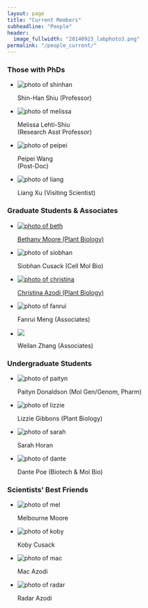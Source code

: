```yaml
---
layout: page
title: "Current Members"
subheadline: "People"
header:
  image_fullwidth: "20140923_labphoto3.png"
permalink: "/people_current/"
---
```


<head>
  <base href="https://ShiuLab.github.io/images/people/" target="_blank">
</head>

<H3>Those with PhDs</H3>
<html>
<body>
<ul class="small-block-grid-2 medium-block-grid-3 large-block-grid-4">
  <li><img src="shinhan.png" alt='photo of shinhan'><p>Shin-Han Shiu (Professor)</p></li>
  <li><img src="melissa.jpg" alt='photo of melissa'><p>Melissa Lehti-Shiu <br> (Research Asst Professor)</p></li>
  <li><img src="peipei.jpg" alt='photo of peipei'><p>Peipei Wang<br>(Post-Doc)</p></li>
  <li><img src="liang.jpg" alt='photo of liang'><p>Liang Xu (Visiting Scientist)</p></li>
</ul>


<H3>Graduate Students & Associates</H3>

<ul class="small-block-grid-2 medium-block-grid-3 large-block-grid-4">
  <li><a href="https://github.com/bmmoore43"><img src="beth.jpg" alt='photo of beth'><p>Bethany Moore (Plant Biology)</p></a></li>
  <li><img src="siobhan.jpg" alt='photo of siobhan'><p>Siobhan Cusack (Cell Mol Bio)</p></li>
  <li><a href="https://azodichr.github.io/"><img src="christina.jpg" alt='photo of christina'><p>Christina Azodi (Plant Biology)</p></a></li>
  <li><img src="fanrui.jpg" alt='photo of fanrui'><p>Fanrui Meng (Associates)</p></li>
  <li><img src="weilan.jpg"><p>Weilan Zhang (Associates)</p></li>
</ul>


<H3>Undergraduate Students</H3>

<ul class="small-block-grid-2 medium-block-grid-3 large-block-grid-4">
  <li><img src="paityn.png" alt='photo of paityn'><p>Paityn Donaldson (Mol Gen/Genom, Pharm)</p></li>
  <li><img src="lizzie.png" alt='photo of lizzie'><p>Lizzie Gibbons (Plant Biology)</p></li>
  <li><img src="sarah.png" alt='photo of sarah'><p>Sarah Horan</p></li>
  <li><img src="dante.jpg" alt='photo of dante'><p>Dante Poe (Biotech & Mol Bio)</p></li>
</ul>


<H3>Scientists' Best Friends</H3>

<ul class="small-block-grid-2 medium-block-grid-3 large-block-grid-4">
  <li><img src="mel.jpg" alt='photo of mel'><p>Melbourne Moore</p></li>
  <li><img src="koby.jpg" alt='photo of koby'><p>Koby Cusack</p></li>
  <li><img src="mac.png" alt='photo of mac'><p>Mac Azodi</p></li>
  <li><img src="radar.jpg" alt='photo of radar'><p>Radar Azodi</p></li>
</ul>
</body>
</html>

